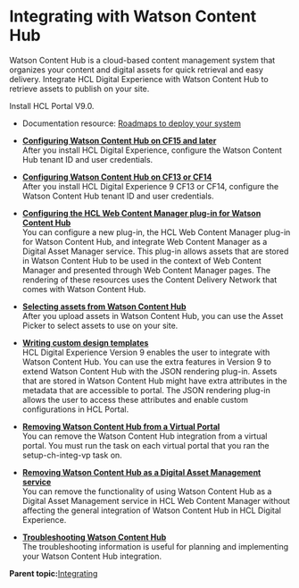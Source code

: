 # Integrating with Watson Content Hub

Watson Content Hub is a cloud-based content management system that organizes your content and digital assets for quick retrieval and easy delivery. Integrate HCL Digital Experience with Watson Content Hub to retrieve assets to publish on your site.

Install HCL Portal V9.0.

-   Documentation resource: [Roadmaps to deploy your system](../install/deployment_patterns.html)

-   **[Configuring Watson Content Hub on CF15 and later](../integrate/cfg_dch.md)**  
After you install HCL Digital Experience, configure the Watson Content Hub tenant ID and user credentials.
-   **[Configuring Watson Content Hub on CF13 or CF14](../integrate/cfg_dch_14cf.md)**  
After you install HCL Digital Experience 9 CF13 or CF14, configure the Watson Content Hub tenant ID and user credentials.
-   **[Configuring the HCL Web Content Manager plug-in for Watson Content Hub](../integrate/cfg_dch_dam.md)**  
You can configure a new plug-in, the HCL Web Content Manager plug-in for Watson Content Hub, and integrate Web Content Manager as a Digital Asset Manager service. This plug-in allows assets that are stored in Watson Content Hub to be used in the context of Web Content Manager and presented through Web Content Manager pages. The rendering of these resources uses the Content Delivery Network that comes with Watson Content Hub.
-   **[Selecting assets from Watson Content Hub](../integrate/assets_dch.md)**  
After you upload assets in Watson Content Hub, you can use the Asset Picker to select assets to use on your site.
-   **[Writing custom design templates](../integrate/custtemp_dch.md)**  
HCL Digital Experience Version 9 enables the user to integrate with Watson Content Hub. You can use the extra features in Version 9 to extend Watson Content Hub with the JSON rendering plug-in. Assets that are stored in Watson Content Hub might have extra attributes in the metadata that are accessible to portal. The JSON rendering plug-in allows the user to access these attributes and enable custom configurations in HCL Portal.
-   **[Removing Watson Content Hub from a Virtual Portal](../integrate/removevp_dch.md)**  
You can remove the Watson Content Hub integration from a virtual portal. You must run the task on each virtual portal that you ran the setup-ch-integ-vp task on.
-   **[Removing Watson Content Hub as a Digital Asset Management service](../integrate/rmv_dch_dam.md)**  
You can remove the functionality of using Watson Content Hub as a Digital Asset Management service in HCL Web Content Manager without affecting the general integration of Watson Content Hub in HCL Digital Experience.
-   **[Troubleshooting Watson Content Hub](../integrate/trouble_dch.md)**  
The troubleshooting information is useful for planning and implementing your Watson Content Hub integration.

**Parent topic:**[Integrating](../admin-system/integrating_parent.md)

